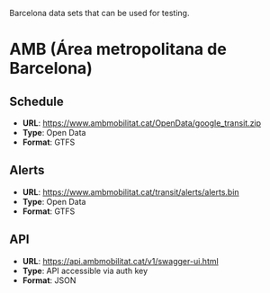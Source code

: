 Barcelona data sets that can be used for testing.

# AMB (Área metropolitana de Barcelona)
## Schedule

- **URL**: https://www.ambmobilitat.cat/OpenData/google_transit.zip
- **Type**: Open Data
- **Format**: GTFS

## Alerts

- **URL**: <https://www.ambmobilitat.cat/transit/alerts/alerts.bin>
- **Type**: Open Data
- **Format**: GTFS

## API

- **URL**: <https://api.ambmobilitat.cat/v1/swagger-ui.html>
- **Type**: API accessible via auth key
- **Format**: JSON
